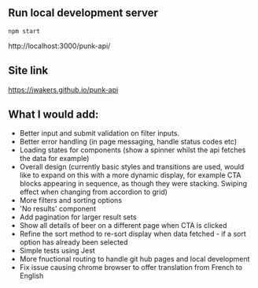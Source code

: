 ## Run local development server

`npm start`

http://localhost:3000/punk-api/

## Site link

https://jwakers.github.io/punk-api

## What I would add:

- Better input and submit validation on filter inputs.
- Better error handling (in page messaging, handle status codes etc)
- Loading states for components (show a spinner whilst the api fetches the data for example)
- Overall design (currently basic styles and transitions are used, would like to expand on this with a more dynamic display, for example CTA blocks appearing in sequence, as though they were stacking. Swiping effect when changing from accordion to grid)
- More filters and sorting options
- 'No results' component
- Add pagination for larger result sets
- Show all details of beer on a different page when CTA is clicked
- Refine the sort method to re-sort display when data fetched - if a sort option has already been selected
- Simple tests using Jest
- More fnuctional routing to handle git hub pages and local development
- Fix issue causing chrome browser to offer translation from French to English
